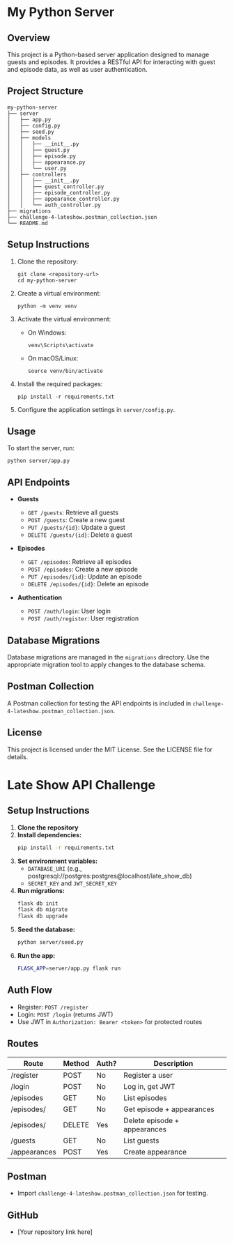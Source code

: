 # My Python Server

## Overview
This project is a Python-based server application designed to manage guests and episodes. It provides a RESTful API for interacting with guest and episode data, as well as user authentication.

## Project Structure
```
my-python-server
├── server
│   ├── app.py
│   ├── config.py
│   ├── seed.py
│   ├── models
│   │   ├── __init__.py
│   │   ├── guest.py
│   │   ├── episode.py
│   │   ├── appearance.py
│   │   └── user.py
│   ├── controllers
│   │   ├── __init__.py
│   │   ├── guest_controller.py
│   │   ├── episode_controller.py
│   │   ├── appearance_controller.py
│   │   └── auth_controller.py
├── migrations
├── challenge-4-lateshow.postman_collection.json
└── README.md
```

## Setup Instructions
1. Clone the repository:
   ```
   git clone <repository-url>
   cd my-python-server
   ```

2. Create a virtual environment:
   ```
   python -m venv venv
   ```

3. Activate the virtual environment:
   - On Windows:
     ```
     venv\Scripts\activate
     ```
   - On macOS/Linux:
     ```
     source venv/bin/activate
     ```

4. Install the required packages:
   ```
   pip install -r requirements.txt
   ```

5. Configure the application settings in `server/config.py`.

## Usage
To start the server, run:
```
python server/app.py
```

## API Endpoints
- **Guests**
  - `GET /guests`: Retrieve all guests
  - `POST /guests`: Create a new guest
  - `PUT /guests/{id}`: Update a guest
  - `DELETE /guests/{id}`: Delete a guest

- **Episodes**
  - `GET /episodes`: Retrieve all episodes
  - `POST /episodes`: Create a new episode
  - `PUT /episodes/{id}`: Update an episode
  - `DELETE /episodes/{id}`: Delete an episode

- **Authentication**
  - `POST /auth/login`: User login
  - `POST /auth/register`: User registration

## Database Migrations
Database migrations are managed in the `migrations` directory. Use the appropriate migration tool to apply changes to the database schema.

## Postman Collection
A Postman collection for testing the API endpoints is included in `challenge-4-lateshow.postman_collection.json`.

## License
This project is licensed under the MIT License. See the LICENSE file for details.

# Late Show API Challenge

## Setup Instructions

1. **Clone the repository**
2. **Install dependencies:**
   ```bash
   pip install -r requirements.txt
   ```
3. **Set environment variables:**
   - `DATABASE_URI` (e.g., postgresql://postgres:postgres@localhost/late_show_db)
   - `SECRET_KEY` and `JWT_SECRET_KEY`
4. **Run migrations:**
   ```bash
   flask db init
   flask db migrate
   flask db upgrade
   ```
5. **Seed the database:**
   ```bash
   python server/seed.py
   ```
6. **Run the app:**
   ```bash
   FLASK_APP=server/app.py flask run
   ```

## Auth Flow
- Register: `POST /register`
- Login: `POST /login` (returns JWT)
- Use JWT in `Authorization: Bearer <token>` for protected routes

## Routes
| Route                  | Method | Auth? | Description                       |
|------------------------|--------|-------|-----------------------------------|
| /register              | POST   | No    | Register a user                   |
| /login                 | POST   | No    | Log in, get JWT                   |
| /episodes              | GET    | No    | List episodes                     |
| /episodes/<id>         | GET    | No    | Get episode + appearances         |
| /episodes/<id>         | DELETE | Yes   | Delete episode + appearances      |
| /guests                | GET    | No    | List guests                       |
| /appearances           | POST   | Yes   | Create appearance                 |

## Postman
- Import `challenge-4-lateshow.postman_collection.json` for testing.

## GitHub
- [Your repository link here]
